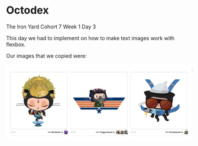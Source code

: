 # Octodex

The Iron Yard Cohort 7 Week 1 Day 3

This day we had to implement on how to make text images work with flexbox.

Our images that we copied were:

![Newline Homework](public/images/newline.png)
